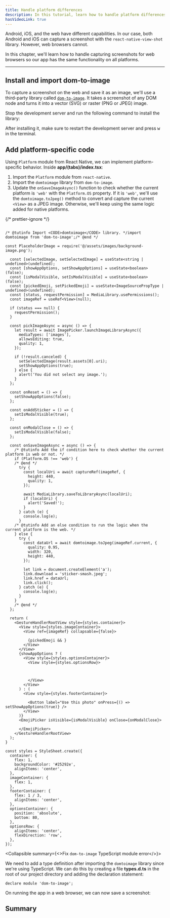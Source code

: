 ```yaml
---
title: Handle platform differences
description: In this tutorial, learn how to handle platform differences between native and web when creating a universal app.
hasVideoLink: true
---
```


Android, iOS, and the web have different capabilities. In our case, both Android and iOS can capture a screenshot with the `react-native-view-shot` library. However, web browsers cannot.

In this chapter, we'll learn how to handle capturing screenshots for web browsers so our app has the same functionality on all platforms.

---

## Install and import dom-to-image

To capture a screenshot on the web and save it as an image, we'll use a third-party library called [`dom-to-image`](https://github.com/tsayen/dom-to-image#readme). It takes a screenshot of any DOM node and turns it into a vector (SVG) or raster (PNG or JPEG) image.

Stop the development server and run the following command to install the library:

After installing it, make sure to restart the development server and press <kbd>w</kbd> in the terminal.

## Add platform-specific code

Using `Platform` module from React Native, we can implement platform-specific behavior. Inside **app/(tabs)/index.tsx**:

1. Import the `Platform` module from `react-native`.
2. Import the `domtoimage` library from `dom-to-image`.
3. Update the `onSaveImageAsync()` function to check whether the current platform is `'web'` with the `Platform.OS` property. If it is `'web'`, we'll use the `domtoimage.toJpeg()` method to convert and capture the current `<View>` as a JPEG image. Otherwise, we'll keep using the same logic added for native platforms.

{/* prettier-ignore */}
```tsx app/(tabs)/index.tsx

/* @tutinfo Import <CODE>domtoimage</CODE> library. */import domtoimage from 'dom-to-image';/* @end */

const PlaceholderImage = require('@/assets/images/background-image.png');

  const [selectedImage, setSelectedImage] = useState<string | undefined>(undefined);
  const [showAppOptions, setShowAppOptions] = useState<boolean>(false);
  const [isModalVisible, setIsModalVisible] = useState<boolean>(false);
  const [pickedEmoji, setPickedEmoji] = useState<ImageSourcePropType | undefined>(undefined);
  const [status, requestPermission] = MediaLibrary.usePermissions();
  const imageRef = useRef<View>(null);

  if (status === null) {
    requestPermission();
  }

  const pickImageAsync = async () => {
    let result = await ImagePicker.launchImageLibraryAsync({
      mediaTypes: ['images'],
      allowsEditing: true,
      quality: 1,
    });

    if (!result.canceled) {
      setSelectedImage(result.assets[0].uri);
      setShowAppOptions(true);
    } else {
      alert('You did not select any image.');
    }
  };

  const onReset = () => {
    setShowAppOptions(false);
  };

  const onAddSticker = () => {
    setIsModalVisible(true);
  };

  const onModalClose = () => {
    setIsModalVisible(false);
  };

  const onSaveImageAsync = async () => {
    /* @tutinfo Add the if condition here to check whether the current platform is web or not. */
    if (Platform.OS !== 'web') {
    /* @end */
      try {
        const localUri = await captureRef(imageRef, {
          height: 440,
          quality: 1,
        });

        await MediaLibrary.saveToLibraryAsync(localUri);
        if (localUri) {
          alert('Saved!');
        }
      } catch (e) {
        console.log(e);
      }
    /* @tutinfo Add an else condition to run the logic when the current platform is the web. */
    } else {
      try {
        const dataUrl = await domtoimage.toJpeg(imageRef.current, {
          quality: 0.95,
          width: 320,
          height: 440,
        });

        let link = document.createElement('a');
        link.download = 'sticker-smash.jpeg';
        link.href = dataUrl;
        link.click();
      } catch (e) {
        console.log(e);
      }
    }
    /* @end */
  };

  return (
    <GestureHandlerRootView style={styles.container}>
      <View style={styles.imageContainer}>
        <View ref={imageRef} collapsable={false}>
          
          {pickedEmoji && }
        </View>
      </View>
      {showAppOptions ? (
        <View style={styles.optionsContainer}>
          <View style={styles.optionsRow}>
            
            
            
          </View>
        </View>
      ) : (
        <View style={styles.footerContainer}>
          
          <Button label="Use this photo" onPress={() => setShowAppOptions(true)} />
        </View>
      )}
      <EmojiPicker isVisible={isModalVisible} onClose={onModalClose}>
        
      </EmojiPicker>
    </GestureHandlerRootView>
  );
}

const styles = StyleSheet.create({
  container: {
    flex: 1,
    backgroundColor: '#25292e',
    alignItems: 'center',
  },
  imageContainer: {
    flex: 1,
  },
  footerContainer: {
    flex: 1 / 3,
    alignItems: 'center',
  },
  optionsContainer: {
    position: 'absolute',
    bottom: 80,
  },
  optionsRow: {
    alignItems: 'center',
    flexDirection: 'row',
  },
});
```

<Collapsible summary={<>Fix <CODE>dom-to-image</CODE> TypeScript module error</>}>

We need to add a type definition after importing the `domtoimage` library since we're using TypeScript. We can do this by creating a file **types.d.ts** in the root of our project directory and adding the declaration statement:

```tsx types.d.ts
declare module 'dom-to-image';
```

</Collapsible>

On running the app in a web browser, we can now save a screenshot:

## Summary